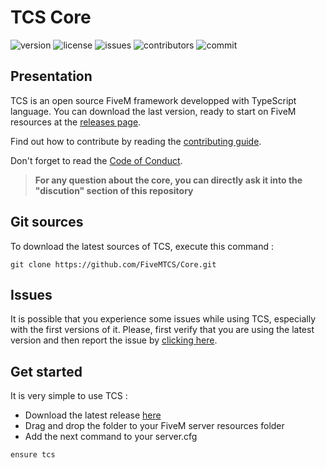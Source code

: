 # TCS Core

![version](https://img.shields.io/github/package-json/v/FiveMTCS/Core/master?style=flat-square) ![license](https://img.shields.io/github/license/FiveMTCS/Core?style=flat-square) ![issues](https://img.shields.io/github/issues/FiveMTCS/Core?style=flat-square) ![contributors](https://img.shields.io/github/contributors/FiveMTCS/Core) ![commit](https://img.shields.io/github/last-commit/FiveMTCS/Core)

## Presentation

TCS is an open source FiveM framework developped with TypeScript language.
You can download the last version, ready to start on FiveM resources at the [releases page](https://github.com/FiveMTCS/Core/releases).

Find out how to contribute by reading the [contributing guide](https://github.com/FiveMTCS/Core/blob/main/CONTRIBUTING.md).

Don't forget to read the [Code of Conduct](https://github.com/FiveMTCS/Core/blob/main/CODE-OF-CONDUCT.md).

> **For any question about the core, you can directly ask it into the "discution" section of this repository**

## Git sources

To download the latest sources of TCS, execute this command :

    git clone https://github.com/FiveMTCS/Core.git

## Issues

It is possible that you experience some issues while using TCS, especially with the first versions of it. Please, first verify that you are using the latest version and then report the issue by [clicking here](https://github.com/FiveMTCS/Core/issues).

## Get started

It is very simple to use TCS :

-   Download the latest release [here](https://github.com/FiveMTCS/Core/releases)
-   Drag and drop the folder to your FiveM server resources folder
-   Add the next command to your server.cfg
```
ensure tcs
```